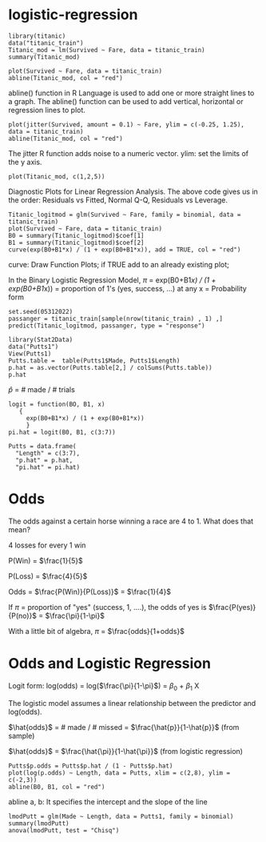 # logistic-regression
```
library(titanic)
data("titanic_train")
Titanic_mod = lm(Survived ~ Fare, data = titanic_train)
summary(Titanic_mod)

plot(Survived ~ Fare, data = titanic_train)
abline(Titanic_mod, col = "red")   
```

abline() function in R Language is used to add one or more straight lines to a graph. The abline() function can be used to add vertical, horizontal or regression lines to plot. 

```
plot(jitter(Survived, amount = 0.1) ~ Fare, ylim = c(-0.25, 1.25), data = titanic_train)
abline(Titanic_mod, col = "red")
```

The jitter R function adds noise to a numeric vector.
ylim: set the limits of the y axis.

```
plot(Titanic_mod, c(1,2,5))
```

Diagnostic Plots for Linear Regression Analysis. The above code gives us in the order: Residuals vs Fitted, Normal Q-Q, Residuals vs Leverage.

```
Titanic_logitmod = glm(Survived ~ Fare, family = binomial, data = titanic_train)
plot(Survived ~ Fare, data = titanic_train)
B0 = summary(Titanic_logitmod)$coef[1]
B1 = summary(Titanic_logitmod)$coef[2]
curve(exp(B0+B1*x) / (1 + exp(B0+B1*x)), add = TRUE, col = "red")
```

curve: Draw Function Plots; if TRUE add to an already existing plot;

In the Binary Logistic Regression Model, $\pi$ = exp(B0+B1*x) / (1 + exp(B0+B1*x)) = proportion of 1's (yes, success, ...) at any x = Probability form

```
set.seed(05312022)
passanger = titanic_train[sample(nrow(titanic_train) , 1) ,]
predict(Titanic_logitmod, passanger, type = "response")
```

```
library(Stat2Data)
data("Putts1")
View(Putts1)
Putts.table =  table(Putts1$Made, Putts1$Length)
p.hat = as.vector(Putts.table[2,] / colSums(Putts.table))
p.hat
```

$\hat{p}$ = # made / # trials

```
logit = function(BO, B1, x)
   {
     exp(B0+B1*x) / (1 + exp(B0+B1*x))
     }
pi.hat = logit(B0, B1, c(3:7))

Putts = data.frame(
  "Length" = c(3:7),
  "p.hat" = p.hat,
  "pi.hat" = pi.hat)
```

# Odds
The odds against a certain horse winning a race are 4 to 1. What does that mean?

4 losses for every 1 win

P(Win) = $\frac{1}{5}$

P(Loss) = $\frac{4}{5}$

Odds = $\frac{P(Win)}{P(Loss)}$ = $\frac{1}{4}$

If $\pi$ = proportion of "yes" (success, 1, ....), the odds of yes is $\frac{P(yes)}{P(no)}$ = $\frac{\pi}{1-\pi}$

With a little bit of algebra, $\pi$ = $\frac{odds}{1+odds}$

# Odds and Logistic Regression

Logit form: log(odds) = log($\frac{\pi}{1-\pi}$) = $\beta_0$ + $\beta_1$ X

The logistic model assumes a linear relationship between the predictor and log(odds).

$\hat{odds}$ = # made / # missed = $\frac{\hat{p}}{1-\hat{p}}$ (from sample)

$\hat{odds}$ =  $\frac{\hat{\pi}}{1-\hat{\pi}}$ (from logistic regression)

```
Putts$p.odds = Putts$p.hat / (1 - Putts$p.hat)
plot(log(p.odds) ~ Length, data = Putts, xlim = c(2,8), ylim = c(-2,3))
abline(B0, B1, col = "red")
```

abline a, b: It specifies the intercept and the slope of the line

```
lmodPutt = glm(Made ~ Length, data = Putts1, family = binomial)
summary(lmodPutt)
anova(lmodPutt, test = "Chisq")
```

